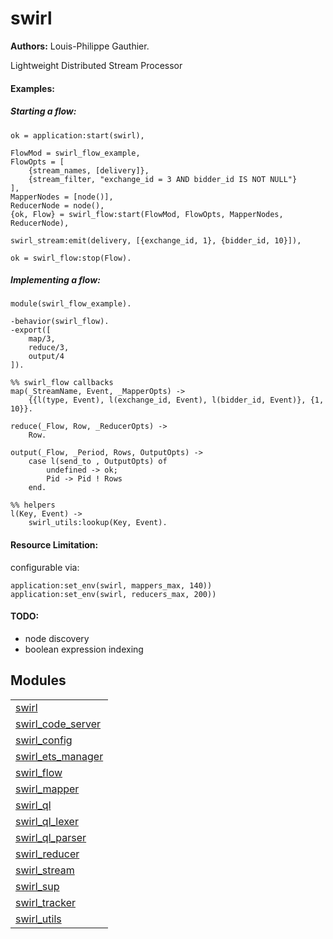 

# swirl #

__Authors:__ Louis-Philippe Gauthier.

Lightweight Distributed Stream Processor

#### Examples: ####

##### Starting a flow: #####

```
ok = application:start(swirl),

FlowMod = swirl_flow_example,
FlowOpts = [
    {stream_names, [delivery]},
    {stream_filter, "exchange_id = 3 AND bidder_id IS NOT NULL"}
],
MapperNodes = [node()],
ReducerNode = node(),
{ok, Flow} = swirl_flow:start(FlowMod, FlowOpts, MapperNodes, ReducerNode),

swirl_stream:emit(delivery, [{exchange_id, 1}, {bidder_id, 10}]),

ok = swirl_flow:stop(Flow).
```
##### Implementing a flow: #####

```
module(swirl_flow_example).

-behavior(swirl_flow).
-export([
    map/3,
    reduce/3,
    output/4
]).

%% swirl_flow callbacks
map(_StreamName, Event, _MapperOpts) ->
    {{l(type, Event), l(exchange_id, Event), l(bidder_id, Event)}, {1, 10}}.

reduce(_Flow, Row, _ReducerOpts) ->
    Row.

output(_Flow, _Period, Rows, OutputOpts) ->
    case l(send_to , OutputOpts) of
        undefined -> ok;
        Pid -> Pid ! Rows
    end.

%% helpers
l(Key, Event) ->
    swirl_utils:lookup(Key, Event).
```

#### Resource Limitation: ####

configurable via:

```
application:set_env(swirl, mappers_max, 140))
application:set_env(swirl, reducers_max, 200))
```
#### TODO: ####
- node discovery
- boolean expression indexing


## Modules ##


<table width="100%" border="0" summary="list of modules">
<tr><td><a href="http://github.com/lpgauth/swirl/blob/dev/doc/swirl.md" class="module">swirl</a></td></tr>
<tr><td><a href="http://github.com/lpgauth/swirl/blob/dev/doc/swirl_code_server.md" class="module">swirl_code_server</a></td></tr>
<tr><td><a href="http://github.com/lpgauth/swirl/blob/dev/doc/swirl_config.md" class="module">swirl_config</a></td></tr>
<tr><td><a href="http://github.com/lpgauth/swirl/blob/dev/doc/swirl_ets_manager.md" class="module">swirl_ets_manager</a></td></tr>
<tr><td><a href="http://github.com/lpgauth/swirl/blob/dev/doc/swirl_flow.md" class="module">swirl_flow</a></td></tr>
<tr><td><a href="http://github.com/lpgauth/swirl/blob/dev/doc/swirl_mapper.md" class="module">swirl_mapper</a></td></tr>
<tr><td><a href="http://github.com/lpgauth/swirl/blob/dev/doc/swirl_ql.md" class="module">swirl_ql</a></td></tr>
<tr><td><a href="http://github.com/lpgauth/swirl/blob/dev/doc/swirl_ql_lexer.md" class="module">swirl_ql_lexer</a></td></tr>
<tr><td><a href="http://github.com/lpgauth/swirl/blob/dev/doc/swirl_ql_parser.md" class="module">swirl_ql_parser</a></td></tr>
<tr><td><a href="http://github.com/lpgauth/swirl/blob/dev/doc/swirl_reducer.md" class="module">swirl_reducer</a></td></tr>
<tr><td><a href="http://github.com/lpgauth/swirl/blob/dev/doc/swirl_stream.md" class="module">swirl_stream</a></td></tr>
<tr><td><a href="http://github.com/lpgauth/swirl/blob/dev/doc/swirl_sup.md" class="module">swirl_sup</a></td></tr>
<tr><td><a href="http://github.com/lpgauth/swirl/blob/dev/doc/swirl_tracker.md" class="module">swirl_tracker</a></td></tr>
<tr><td><a href="http://github.com/lpgauth/swirl/blob/dev/doc/swirl_utils.md" class="module">swirl_utils</a></td></tr></table>

